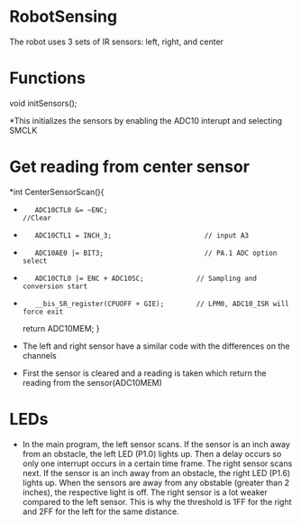 RobotSensing
=============

The robot uses 3 sets of IR sensors: left, right, and center

Functions
=========

void initSensors();

  *This initializes the sensors by enabling the ADC10 interupt and selecting SMCLK

  
Get reading from center sensor
============================
  *int CenterSensorScan(){
  *        ADC10CTL0 &= ~ENC;                                                        //Clear
  *        ADC10CTL1 = INCH_3;                       // input A3
  *        ADC10AE0 |= BIT3;                         // PA.1 ADC option select
  *        ADC10CTL0 |= ENC + ADC10SC;             // Sampling and conversion start
  *        __bis_SR_register(CPUOFF + GIE);        // LPM0, ADC10_ISR will force exit
      return ADC10MEM;
  }

  * The left and right sensor have a similar code with the differences on the channels
  * First the sensor is cleared and a reading is taken which return the reading from the sensor(ADC10MEM)
  

LEDs
============================


  * In the main program, the left sensor scans. If the sensor is an inch away from an obstacle, the left LED (P1.0) lights up. Then a delay occurs so only one interrupt occurs in a certain time frame. The right sensor scans next. If the sensor is an inch away from an obstacle, the right LED (P1.6) lights up. When the sensors are away from any obstable (greater than 2 inches), the respective light is off. The right sensor is a lot weaker compared to the left sensor. This is why the threshold is 1FF for the right and 2FF for the left for the same distance.
